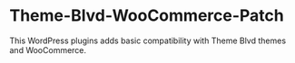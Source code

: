 Theme-Blvd-WooCommerce-Patch
============================

This WordPress plugins adds basic compatibility with Theme Blvd themes and WooCommerce.